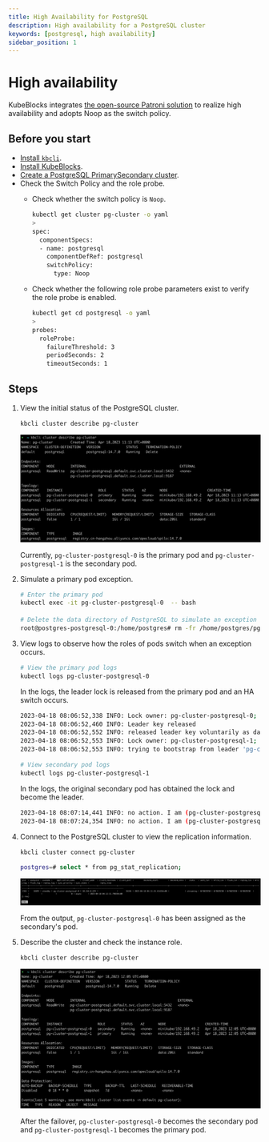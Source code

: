 ```yaml
---
title: High Availability for PostgreSQL
description: High availability for a PostgreSQL cluster
keywords: [postgresql, high availability]
sidebar_position: 1
---
```


# High availability

KubeBlocks integrates [the open-source Patroni solution](https://patroni.readthedocs.io/en/latest/) to realize high availability and adopts Noop as the switch policy.

## Before you start

* [Install `kbcli`](./../../installation/install-kbcli.md).
* [Install KubeBlocks](./../../installation/install-kubeblocks.md).
* [Create a PostgreSQL PrimarySecondary cluster](./../cluster-management/create-and-connect-a-postgresql-cluster.md#create-a-postgresql-cluster).
* Check the Switch Policy and the role probe.
  * Check whether the switch policy is `Noop`.

    ```bash
    kubectl get cluster pg-cluster -o yaml
    >
    spec:
      componentSpecs:
      - name: postgresql
        componentDefRef: postgresql
        switchPolicy:
          type: Noop
    ```

  * Check whether the following role probe parameters exist to verify the role probe is enabled.

    ```bash
    kubectl get cd postgresql -o yaml
    >
    probes:
      roleProbe:
        failureThreshold: 3
        periodSeconds: 2
        timeoutSeconds: 1
    ```

## Steps

1. View the initial status of the PostgreSQL cluster.

   ```bash
   kbcli cluster describe pg-cluster
   ```

   ![PostgreSQL cluster original status](../../../img/pgsql-ha-before.png)

   Currently, `pg-cluster-postgresql-0` is the primary pod and `pg-cluster-postgresql-1` is the secondary pod.

2. Simulate a primary pod exception.

   ```bash
   # Enter the primary pod
   kubectl exec -it pg-cluster-postgresql-0  -- bash

   # Delete the data directory of PostgreSQL to simulate an exception
   root@postgres-postgresql-0:/home/postgres# rm -fr /home/postgres/pgdata/pgroot/data
   ```

3. View logs to observe how the roles of pods switch  when an exception occurs.

   ```bash
   # View the primary pod logs
   kubectl logs pg-cluster-postgresql-0
   ```

   In the logs, the leader lock is released from the primary pod and an HA switch occurs.

   ```bash
   2023-04-18 08:06:52,338 INFO: Lock owner: pg-cluster-postgresql-0; I am pg-cluster-postgresql-0
   2023-04-18 08:06:52,460 INFO: Leader key released
   2023-04-18 08:06:52,552 INFO: released leader key voluntarily as data dir empty and currently leader
   2023-04-18 08:06:52,553 INFO: Lock owner: pg-cluster-postgresql-1; I am pg-cluster-postgresql-0
   2023-04-18 08:06:52,553 INFO: trying to bootstrap from leader 'pg-cluster-postgresql-1'
   ```

   ```bash
   # View secondary pod logs
   kubectl logs pg-cluster-postgresql-1
   ```

   In the logs, the original secondary pod has obtained the lock and become the leader.

   ```bash
   2023-04-18 08:07:14,441 INFO: no action. I am (pg-cluster-postgresql-1), the leader with the lock
   2023-04-18 08:07:24,354 INFO: no action. I am (pg-cluster-postgresql-1), the leader with the lock
   ```

4. Connect to the PostgreSQL cluster to view the replication information.

   ```bash
   kbcli cluster connect pg-cluster
   ```

   ```bash
   postgres=# select * from pg_stat_replication;
   ```

   ![PostgreSQL replication info](../../../img/pgsql-ha-pg_stat_replication.png)

   From the output, `pg-cluster-postgresql-0` has been assigned as the secondary's pod.

5. Describe the cluster and check the instance role.

   ```bash
   kbcli cluster describe pg-cluster
   ```

   ![PostgreSQL cluster status after HA](../../../img/pgsql-ha-after.png)

   After the failover, `pg-cluster-postgresql-0` becomes the secondary pod and `pg-cluster-postgresql-1` becomes the primary pod.
